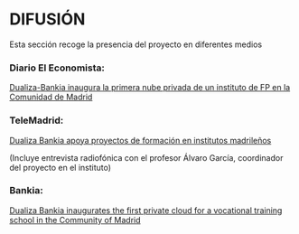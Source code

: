 # DIFUSIÓN

Esta sección recoge la presencia del proyecto en diferentes medios

### Diario El Economista:

[Dualiza-Bankia inaugura la primera nube privada de un instituto de FP en la Comunidad de Madrid](https://www.eleconomista.es/ecoaula/noticias/9497781/11/18/Dualiza-Bankia-inaugura-la-primera-nube-privada-de-un-instituto-de-FP-en-la-Comunidad-de-Madrid.html)

### TeleMadrid:

[Dualiza Bankia apoya proyectos de formación en institutos madrileños](http://www.telemadrid.es/programas/madrid-trabaja/Dualiza-Bankia-proyectos-institutos-madrilenos-9-2065083496--20181106050736.html)

(Incluye entrevista radiofónica con el profesor Álvaro García, coordinador del proyecto en el instituto)

### Bankia:

[Dualiza Bankia inaugurates the first private cloud for a vocational training school in the Community of Madrid](https://www.bankia.com/en/communication/news/dualiza-bankia-inaugurates-first-private-cloud-vocational-training-school-community-madrid.html)